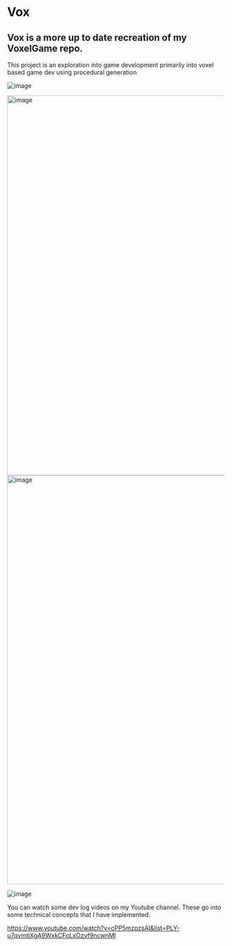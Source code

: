 # Vox

## Vox is a more up to date recreation of my VoxelGame repo.

This project is an exploration into game development primarily into voxel based game dev using procedural generation

![image](https://github.com/user-attachments/assets/09149bf6-ea8e-48fd-a374-f3006f069459)

<img width="1523" height="879" alt="image" src="https://github.com/user-attachments/assets/8eaf2e64-23cd-4b56-a3cc-f4ca105147d1" />
<img width="1884" height="946" alt="image" src="https://github.com/user-attachments/assets/acf9d0b3-85c2-48f6-87b5-8970044a16fc" />

![image](https://github.com/user-attachments/assets/6a44de47-56dd-469d-881b-61b46ab7f652)

You can watch some dev log videos on my Youtube channel. These go into some technical concepts that I have implemented.

https://www.youtube.com/watch?v=cPP5mzpzsAI&list=PLY-u7qvmtiXgA9WxkCFoLxOzvf9ncwnMl
